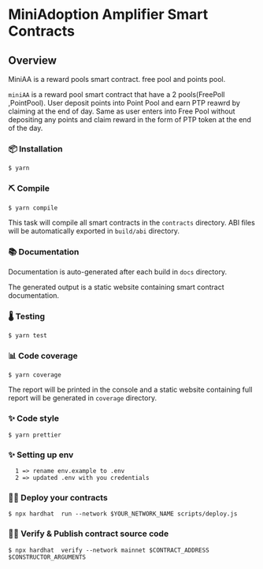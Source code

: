 # MiniAdoption Amplifier Smart Contracts

## Overview

MiniAA is a reward pools smart contract. free pool and points pool.

`miniAA` is a reward pool smart contract that have a 2 pools(FreePoll ,PointPool). User deposit points into Point Pool and earn PTP reawrd by claiming at the end of day. Same as user enters into Free Pool without depositing any points and claim reward in the form of PTP token at the end of the day.

### 📦 Installation

```console
$ yarn
```

### ⛏️ Compile

```console
$ yarn compile
```

This task will compile all smart contracts in the `contracts` directory.
ABI files will be automatically exported in `build/abi` directory.

### 📚 Documentation

Documentation is auto-generated after each build in `docs` directory.

The generated output is a static website containing smart contract documentation.

### 🌡️ Testing

```console
$ yarn test
```

### 📊 Code coverage

```console
$ yarn coverage
```

The report will be printed in the console and a static website containing full report will be generated in `coverage` directory.

### ✨ Code style

```console
$ yarn prettier
```

### ✨ Setting up env

```console
  1 => rename env.example to .env
  2 => updated .env with you credentials
```

### 🐱‍💻 Deploy your contracts

```console
$ npx hardhat  run --network $YOUR_NETWORK_NAME scripts/deploy.js
```

### 🐱‍💻 Verify & Publish contract source code

```console
$ npx hardhat  verify --network mainnet $CONTRACT_ADDRESS $CONSTRUCTOR_ARGUMENTS
```
